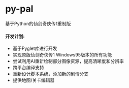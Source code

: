 # py-pal
基于Python的仙剑奇侠传1重制版
#### 开发计划:
* 基于Pyglet库进行开发
* 实现原版仙剑奇侠传1 Windows95版本的所有功能
* 尝试利用AI重新绘制部分图像资源，提高清晰度和分辨率
* 跨平台编译支持
* 重新设计脚本系统，添加新的剧情分支
* 提供地图/关卡编辑器

